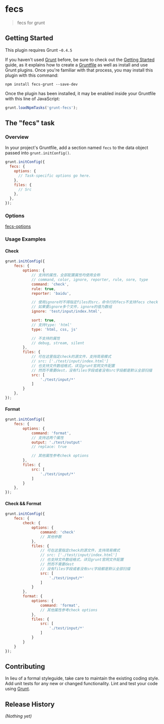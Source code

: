 # fecs

> fecs for grunt

## Getting Started
This plugin requires Grunt `~0.4.5`

If you haven't used [Grunt](http://gruntjs.com/) before, be sure to check out the [Getting Started](http://gruntjs.com/getting-started) guide, as it explains how to create a [Gruntfile](http://gruntjs.com/sample-gruntfile) as well as install and use Grunt plugins. Once you're familiar with that process, you may install this plugin with this command:

```shell
npm install fecs-grunt --save-dev
```

Once the plugin has been installed, it may be enabled inside your Gruntfile with this line of JavaScript:

```js
grunt.loadNpmTasks('grunt-fecs');
```

## The "fecs" task

### Overview
In your project's Gruntfile, add a section named `fecs` to the data object passed into `grunt.initConfig()`.

```js
grunt.initConfig({
  fecs: {
    options: {
      // Task-specific options go here.
    },
    files: {
      // Src
    },
  },
});
```

### Options

[fecs-options](https://github.com/ecomfe/fecs/wiki/CLI)

### Usage Examples

#### Check

```js
grunt.initConfig({
    fecs: {
        options: {
            // 支持的属性，全部配置属性均使用全称
            // command, color, ignore, reporter, rule, sore, type
            command: 'check',
            rule: true,
            reporter: 'baidu',

            // 使用ignore时不得指定files的src，命令行的fecs不支持fecs check [文件模式] --ignore [文件名]
            // 如果要ignore多个文件，ignore的值为数组
            ignore: 'test/input/index.html',

            sort: true,
            // 支持type: 'html'
            type: 'html, css, js'

            // 不支持的属性
            // debug, stream, silent
        },
        files: {
            // 可在这里指定check的源文件，支持简易模式
            // src: ['./test/input/index.html']
            // 也支持文件数组格式，详见grunt官网文件配置
            // 然而不需要dest，没有files字段或者没有src字段都是默认全部扫描
            src: [
                './test/input/*'
            ]
        }
    },
});
```

#### Format

```js
grunt.initConfig({
    fecs: {
        options: {
            command: 'format',
            // 支持这两个属性
            output: './test/output'
            // replace: true

            // 其他属性参考check options
        },
        files: {
            src: [
                './test/input/*'
            ]
        }
    },
});
```

#### Check && Format

```js
grunt.initConfig({
    fecs: {
        check: {
            options: {
                command: 'check'
                // 其他参数
            },
            files: {
                // 可在这里指定check的源文件，支持简易模式
                // src: ['./test/input/index.html']
                // 也支持文件数组格式，详见grunt官网文件配置
                // 然而不需要dest
                // 没有files字段或者没有src字段都是默认全部扫描
                src: [
                    './test/input/*'
                ]
            }
        },
        format: {
            options: {
                command: 'format',
                // 其他属性参考check options
            },
            files: {
                src: [
                    './test/input/*'
                ]
            }
        }
    }
});

```

## Contributing
In lieu of a formal styleguide, take care to maintain the existing coding style. Add unit tests for any new or changed functionality. Lint and test your code using [Grunt](http://gruntjs.com/).

## Release History
_(Nothing yet)_
